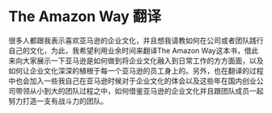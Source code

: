 # The Amazon Way 翻译
很多人都跟我表示喜欢亚马逊的企业文化，并且想我请教如何在公司或者团队践行自己的文化，为此，我希望利用业余时间来翻译The Amazon Way这本书，借此来向大家展示一下亚马逊是如何做到将企业文化融入到日常工作的方方面面，以及如何让企业文化深深的植根于每一个亚马逊的员工身上的。另外，也在翻译的过程中也会加入一些我自己在亚马逊时候对于企业文化的体会以及这些年在国内创业公司带领从小到大的团队过程之中，如何借鉴亚马逊的企业文化并且跟团队成员一起努力打造一支有战斗力的团队。
